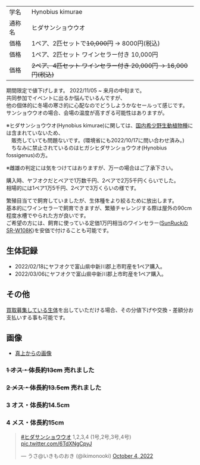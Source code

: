 |||
|:-|:-|
| 学名 | Hynobius kimurae |
| 通称名 | ヒダサンショウウオ |
| 価格 | 1ペア、2匹セットで~~10,000円~~ -> 8000円(税込) |
| 価格 | 1ペア、2匹セット ワインセラー付き 10,000円 |
| 価格 | ~~2ペア、4匹セット ワインセラー付き ~~20,000円~~ -> 16,000円(税込)~~ |

期間限定で値下げします。 2022/11/05 ~ 来月の中旬まで。  
共同参加でイベントに出るか悩んでいるんですが、  
他の個体的に冬場の寒さ的に心配なのでどうしようかなセールって感じです。  
サンショウウオの場合、会場の温度が高すぎる可能性はありますが。

※ヒダサンショウウオ(Hynobius kimurae)に関しては、[国内希少野生動植物種](https://www.env.go.jp/nature/kisho/domestic/list.html)には含まれていないため、  
　販売していても問題ないです。(環境省にも2022/10/17に問い合わせ済み。)  
　ちなみに禁止されているのはヒガシヒダサンショウウオ(Hynobius fossigenus)の方。

※雌雄の判定には気をつけてはおりますが、万一の場合はご了承下さい。

購入時、ヤフオクだとペアで1万数千円、2ペアで2万5千円くらいでした。  
相場的には1ペア1万5千円、2ペアで3万くらいの様です。

繁殖目当てで飼育していましたが、生体種をより絞るために放出します。  
基本的にワインセラーで飼育できますが、繁殖チャレンジする際は屋外の90cm程度水槽でやられた方が良いです。  
ご希望の方には、飼育に使っている定価1万円相当のワインセラー([SunRuckのSR-W108K](https://www.sunruck.com/wp/wp-content/uploads/2019/07/sr-w208k-manual-n.pdf))を安価で付けることも可能です。

## 生体記録

* 2022/02/18にヤフオクで富山県中新川郡上市町産を1ペア購入。
* 2022/03/06にヤフオクで富山県中新川郡上市町産を1ペア購入。

## その他

[買取募集している生体](/shopping/purchase-price-list)を出していただける場合、その分値下げや交換・差額分お支払いする事も可能です。

## 画像

* [真上からの画像]({{site.baseurl}}/assets/img/shopping/creatures/hynobius-kimurae/0/overhead_1234.jpeg)

### ~~1 オス・体長約13cm~~ 売れました
### ~~2 メス・体長約13.5cm~~ 売れました
### 3 オス・体長約14.5cm
### 4 メス・体長約15cm

<blockquote class="twitter-tweet"><p lang="zh" dir="ltr"><a href="https://twitter.com/hashtag/%E3%83%92%E3%83%80%E3%82%B5%E3%83%B3%E3%82%B7%E3%83%A7%E3%82%A6%E3%82%A6%E3%82%AA?src=hash&amp;ref_src=twsrc%5Etfw">#ヒダサンショウウオ</a> 1,2,3,4 (1号,2号,3号,4号) <a href="https://t.co/6TdXNgCpyJ">pic.twitter.com/6TdXNgCpyJ</a></p>&mdash; うさ@いきものおき (@ikimonooki) <a href="https://twitter.com/ikimonooki/status/1577428480194928640?ref_src=twsrc%5Etfw">October 4, 2022</a></blockquote> <script async src="https://platform.twitter.com/widgets.js" charset="utf-8"></script>
